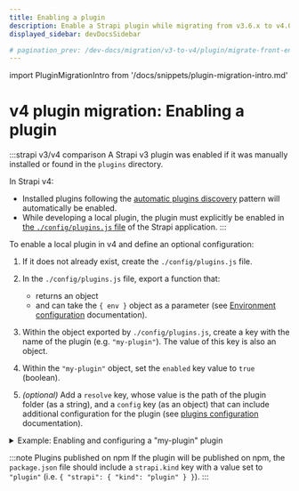 ```yaml
---
title: Enabling a plugin
description: Enable a Strapi plugin while migrating from v3.6.x to v4.0.x with step-by-step instructions
displayed_sidebar: devDocsSidebar

# pagination_prev: /dev-docs/migration/v3-to-v4/plugin/migrate-front-end.md
---
```


import PluginMigrationIntro from '/docs/snippets/plugin-migration-intro.md'

# v4 plugin migration: Enabling a plugin

<PluginMigrationIntro components={props.components} />

:::strapi v3/v4 comparison
A Strapi v3 plugin was enabled if it was manually installed or found in the `plugins` directory.

In Strapi v4:

- Installed plugins following the [automatic plugins discovery](/dev-docs/plugins#automatic-plugins-discovery) pattern will automatically be enabled.
- While developing a local plugin, the plugin must explicitly be enabled in [the `./config/plugins.js` file](/dev-docs/configurations//plugins.md) of the Strapi application.
:::

To enable a local plugin in v4 and define an optional configuration:

1. If it does not already exist, create the `./config/plugins.js` file.

2. In the `./config/plugins.js` file, export a function that:
    - returns an object
    - and can take the `{ env }` object as a parameter (see [Environment configuration](/dev-docs/configurations//environment.md) documentation).

3. Within the object exported by `./config/plugins.js`, create a key with the name of the plugin (e.g. `"my-plugin"`). The value of this key is also an object.

4. Within the `"my-plugin"` object, set the `enabled` key value to `true` (boolean).

5. _(optional)_ Add a `resolve` key, whose value is the path of the plugin folder (as a string), and a `config` key (as an object) that can include additional configuration for the plugin (see [plugins configuration](/dev-docs/configurations//plugins.md) documentation).

<details>
<summary>Example: Enabling and configuring a "my-plugin" plugin</summary>

```js title="./config/plugins.js"

module.exports = ({ env }) => ({
  "my-plugin": {
    enabled: true,
    resolve: "./path-to-my-plugin",
    config: {
      // additional configuration goes here
    },
  },
});
```

</details>

:::note Plugins published on npm
If the plugin will be published on npm, the `package.json` file should include a `strapi.kind` key with a value set to `"plugin"` (i.e. `{ "strapi": { "kind": "plugin" } }`).
:::
